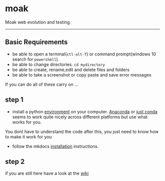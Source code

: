 # moak
Moak web evolution and testing. 
___

## Basic Requirements 

- be able to open a terminal(`ctl-alt-T`) or command prompt(windows 10 search for `powershell`).
- be able to change directories. `cd mydirectory`
- be able to create, rename,edit and delete files and folders
- be able to take a screenshot or copy paste and save error messages

If you can do all of these carry on ...


## step 1

- install a python [environment](https://docs.conda.io/projects/conda/en/latest/user-guide/tasks/manage-environments.html) on your computer. [Anaconda](https://docs.conda.io/projects/conda/en/latest/user-guide/install/) or [just conda](https://docs.conda.io/projects/conda/en/latest/user-guide/cheatsheet.html) seems to work quite nicely across different platforms but use what works for you. 

You dont have to understand the code after this, you just need to know how to make it work for you

- follow the mkdocs [installation]((https://www.mkdocs.org/#installation)) instructions.

## step 2

if you are still here have a look at the [wiki](https://github.com/chryket/moak/wiki)













